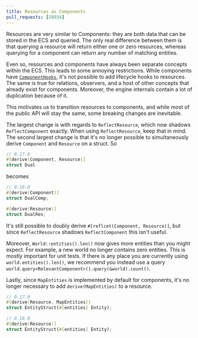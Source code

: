 ```yaml
---
title: Resources as Components
pull_requests: [20934]
---
```


Resources are very similar to Components: they are both data that can be stored in the ECS and queried.
The only real difference between them is that querying a resource will return either one or zero resources, whereas querying for a component can return any number of matching entities.

Even so, resources and components have always been separate concepts within the ECS.
This leads to some annoying restrictions.
While components have [`ComponentHooks`](https://docs.rs/bevy/latest/bevy/ecs/component/struct.ComponentHooks.html), it's not possible to add lifecycle hooks to resources.
The same is true for relations, observers, and a host of other concepts that already exist for components.
Moreover, the engine internals contain a lot of duplication because of it.

This motivates us to transition resources to components, and while most of the public API will stay the same, some breaking changes are inevitable.

The largest change is with regards to `ReflectResource`, which now shadows `ReflectComponent` exactly. When using `ReflectResource`, keep that in mind. The second largest change is that it's no longer possible to simultaneously derive `Component` and `Resource` on a struct. So

```rust
// 0.17.0
#[derive(Component, Resource)]
struct Dual
```
becomes
```rust
// 0.18.0
#[derive(Component)]
struct DualComp;

#[derive(Resource)]
struct DualRes;
```

It's still possible to doubly derive `#[reflcet(Component, Resource)]`, but since `ReflectResource` shadows `ReflectComponent` this isn't useful.

Moreover, `World::entities().len()` now gives more entities than you might expect.
For example, a new world no longer contains zero entities.
This is mostly important for unit tests.
If there is any place you are currently using `world.entities().len()`, we recommend you instead use a query `world.query<RelevantComponent>().query(&world).count()`.

Lastly, since `MapEntities` is implemented by default for components, it's no longer necessary to add `derive(MapEntities)` to a resource.

```rust
// 0.17.0
#[derive(Resource, MapEntities)]
struct EntityStruct(#[entities] Entity);

// 0.18.0
#[derive(Resource)]
struct EntityStruct(#[entities] Entity);
```
